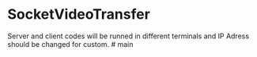 # SocketVideoTransfer

Server and client codes will be runned in different terminals and IP Adress should be changed for custom. # main

